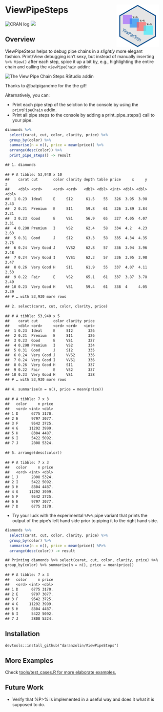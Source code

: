 
# ViewPipeSteps <img src='man/logo.png' align="right" height="139" />

![CRAN log](http://www.r-pkg.org/badges/version/ViewPipeSteps)
![](http://cranlogs.r-pkg.org/badges/grand-total/ViewPipeSteps)

## Overview

ViewPipeSteps helps to debug pipe chains in a *slightly* more elegant
fashion. Print/View debugging isn’t sexy, but instead of manually
inserting `%>% View()` after each step, spice it up a bit by, e.g.,
highlighting the entire chain and calling the `viewPipeChain` addin:

![The View Pipe Chain Steps RStudio
addin](inst/daranzolin_ViewPipeSteps.gif)

Thanks to @batpigandme for the the gif\!

Alternatively, you can:

  - Print each pipe step of the selction to the console by using the
    `printPipeChain` addin.
  - Print all pipe steps to the console by adding a print\_pipe\_steps()
    call to your pipe.

<!-- end list -->

``` r
diamonds %>%
  select(carat, cut, color, clarity, price) %>%
  group_by(color) %>%
  summarise(n = n(), price = mean(price)) %>%
  arrange(desc(color)) %>%
  print_pipe_steps() -> result
```

    ## 1. diamonds

    ## # A tibble: 53,940 x 10
    ##    carat cut       color clarity depth table price     x     y     z
    ##    <dbl> <ord>     <ord> <ord>   <dbl> <dbl> <int> <dbl> <dbl> <dbl>
    ##  1 0.23  Ideal     E     SI2      61.5    55   326  3.95  3.98  2.43
    ##  2 0.21  Premium   E     SI1      59.8    61   326  3.89  3.84  2.31
    ##  3 0.23  Good      E     VS1      56.9    65   327  4.05  4.07  2.31
    ##  4 0.290 Premium   I     VS2      62.4    58   334  4.2   4.23  2.63
    ##  5 0.31  Good      J     SI2      63.3    58   335  4.34  4.35  2.75
    ##  6 0.24  Very Good J     VVS2     62.8    57   336  3.94  3.96  2.48
    ##  7 0.24  Very Good I     VVS1     62.3    57   336  3.95  3.98  2.47
    ##  8 0.26  Very Good H     SI1      61.9    55   337  4.07  4.11  2.53
    ##  9 0.22  Fair      E     VS2      65.1    61   337  3.87  3.78  2.49
    ## 10 0.23  Very Good H     VS1      59.4    61   338  4     4.05  2.39
    ## # … with 53,930 more rows

    ## 2. select(carat, cut, color, clarity, price)

    ## # A tibble: 53,940 x 5
    ##    carat cut       color clarity price
    ##    <dbl> <ord>     <ord> <ord>   <int>
    ##  1 0.23  Ideal     E     SI2       326
    ##  2 0.21  Premium   E     SI1       326
    ##  3 0.23  Good      E     VS1       327
    ##  4 0.290 Premium   I     VS2       334
    ##  5 0.31  Good      J     SI2       335
    ##  6 0.24  Very Good J     VVS2      336
    ##  7 0.24  Very Good I     VVS1      336
    ##  8 0.26  Very Good H     SI1       337
    ##  9 0.22  Fair      E     VS2       337
    ## 10 0.23  Very Good H     VS1       338
    ## # … with 53,930 more rows

    ## 4. summarise(n = n(), price = mean(price))

    ## # A tibble: 7 x 3
    ##   color     n price
    ##   <ord> <int> <dbl>
    ## 1 D      6775 3170.
    ## 2 E      9797 3077.
    ## 3 F      9542 3725.
    ## 4 G     11292 3999.
    ## 5 H      8304 4487.
    ## 6 I      5422 5092.
    ## 7 J      2808 5324.

    ## 5. arrange(desc(color))

    ## # A tibble: 7 x 3
    ##   color     n price
    ##   <ord> <int> <dbl>
    ## 1 J      2808 5324.
    ## 2 I      5422 5092.
    ## 3 H      8304 4487.
    ## 4 G     11292 3999.
    ## 5 F      9542 3725.
    ## 6 E      9797 3077.
    ## 7 D      6775 3170.

  - Try your luck with the experimental `%P>%` pipe variant that prints
    the output of the pipe’s left hand side prior to piping it to the
    right hand side.

<!-- end list -->

``` r
diamonds %>%
  select(carat, cut, color, clarity, price) %>%
  group_by(color) %>%
  summarise(n = n(), price = mean(price)) %P>%
  arrange(desc(color)) -> result
```

    ## Printing diamonds %>% select(carat, cut, color, clarity, price) %>% group_by(color) %>% summarise(n = n(), price = mean(price))

    ## # A tibble: 7 x 3
    ##   color     n price
    ##   <ord> <int> <dbl>
    ## 1 D      6775 3170.
    ## 2 E      9797 3077.
    ## 3 F      9542 3725.
    ## 4 G     11292 3999.
    ## 5 H      8304 4487.
    ## 6 I      5422 5092.
    ## 7 J      2808 5324.

## Installation

    devtools::install_github("daranzolin/ViewPipeSteps")

## More Examples

Check [tools/test\_cases.R for more elaborate
examples.](https://github.com/joachim-gassen/ViewPipeSteps/blob/master/tools/test_cases.R)

## Future Work

  - Verify that %P\>% is implemented in a useful way and does it what it
    is supposed to do.
